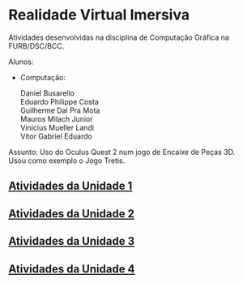 # Realidade Virtual Imersiva

Atividades desenvolvidas na disciplina de Computação Gráfica na FURB/DSC/BCC.  

Alunos:  

- Computação:  

  Daniel Busarello  
  Eduardo Philippe Costa  
  Guilherme Dal Pra Mota  
  Mauros Milach Junior  
  Vinicius Mueller Landi  
  Vítor Gabriel Eduardo  

Assunto: Uso do Oculus Quest 2 num jogo de Encaixe de Peças 3D.  
Usou como exemplo o Jogo Tretis.  

## [Atividades da Unidade 1](unidade_1 "Atividades da Unidade 1")  

## [Atividades da Unidade 2](unidade_2 "Atividades da Unidade 2")  

## [Atividades da Unidade 3](unidade_3 "Atividades da Unidade 3")  

## [Atividades da Unidade 4](unidade_4 "Atividades da Unidade 4")  
